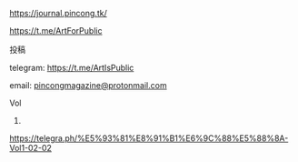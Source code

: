 https://journal.pincong.tk/

https://t.me/ArtForPublic

投稿

telegram:
https://t.me/ArtIsPublic

email:
pincongmagazine@protonmail.com

Vol

1)
https://telegra.ph/%E5%93%81%E8%91%B1%E6%9C%88%E5%88%8A-Vol1-02-02
